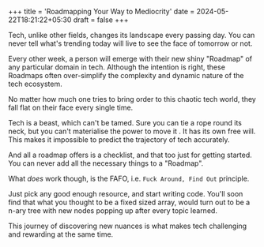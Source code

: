 +++
title = 'Roadmapping Your Way to Mediocrity'
date = 2024-05-22T18:21:22+05:30
draft = false
+++

Tech, unlike other fields, changes its landscape every passing day. You can never tell what's trending today will live to see the face of tomorrow or not.

Every other week, a person will emerge with their new shiny "Roadmap" of any particular domain in tech. Although the intention is right, these Roadmaps often over-simplify the complexity and dynamic nature of the tech ecosystem.

No matter how much one tries to bring order to this chaotic tech world, they fall flat on their face every single time.

Tech is a beast, which can't be tamed. Sure you can tie a rope round its neck, but you can't materialise the power to move it . It has its own free will. This makes it impossible to predict the trajectory of tech accurately.

And all a roadmap offers is a checklist, and that too just for getting started. You can never add all the necessary things to a "Roadmap".

What *does* work though, is the FAFO, i.e. `Fuck Around, Find Out` principle.

Just pick any good enough resource, and start writing code. You'll soon find that what you thought to be a fixed sized array, would turn out to be a n-ary tree with new nodes popping up after every topic learned.

This journey of discovering new nuances is what makes tech challenging and rewarding at the same time.